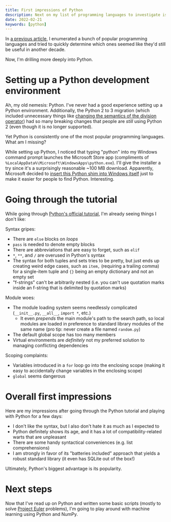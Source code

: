 ```yaml
---
title: First impressions of Python
description: Next on my list of programming languages to investigate is Python.
date: 2022-02-21
keywords: [python]
---
```

In [a previous article](future-proof-languages.md), I enumerated a bunch of popular programming languages and tried to quickly determine which ones seemed like they'd still be useful in another decade.

Now, I'm drilling more deeply into Python.

# Setting up a Python development environment
Ah, my old nemesis: Python. I've never had a good experience setting up a Python environment. Additionally, the Python 2 to 3 migration (which included unnecessary things like [changing the semantics of the division operator](https://www.python.org/dev/peps/pep-0238/)) had so many breaking changes that people are *still* using Python 2 (even though it is no longer supported).

Yet Python is consistently one of the most popular programming languages. What am I missing?

While setting up Python, I noticed that typing "python" into my Windows command prompt launches the Microsoft Store app (compliments of `%LocalAppData%\Microsoft\WindowsApps\python.exe`). I'll give the installer a try since it's a surprisingly reasonable ~100 MB download. Apparently, Microsoft decided to [insert this Python shim into Windows itself](https://devblogs.microsoft.com/python/python-in-the-windows-10-may-2019-update/) just to make it easier for people to find Python. Interesting.

# Going through the tutorial
While going through [Python's official tutorial](https://docs.python.org/3/tutorial/), I'm already seeing things I don't like:

Syntax gripes:

* There are `else` blocks on *loops*
* `pass` is needed to denote empty blocks
* There are abbreviations that are easy to forget, such as `elif`
* `*`, `**`, and `/` are overused in Python's syntax
* The syntax for both tuples and sets tries to be pretty, but just ends up creating weird edge cases, such as `item,` (requiring a trailing comma) for a single-item tuple and `{}` being an empty dictionary and not an empty set
* "f-strings" can't be arbitrarily nested (i.e. you can't use quotation marks inside an f-string that is delimited by quotation marks)

Module woes:

* The module loading system seems needlessly complicated (`__init__.py`, `__all__`, `import *`, etc.)
  * It even *prepends* the main module's path to the search path, so local modules are loaded in preference to standard library modules of the same name (pro tip: never create a file named `random.py`)
* The default global scope has too many members
* Virtual environments are *definitely* not my preferred solution to managing conflicting dependencies

Scoping complaints:

* Variables introduced in a `for` loop go into the enclosing scope (making it easy to accidentally change variables in the enclosing scope)
* `global` seems dangerous

# Overall first impressions
Here are my impressions after going through the Python tutorial and playing with Python for a few days:

* I don't like the syntax, but I also don't hate it as much as I expected to
* Python definitely shows its age, and it has a lot of compatibility-related warts that are unpleasant
* There are some handy syntactical conveniences (e.g. list comprehensions)
* I am strongly in favor of its "batteries included" approach that yields a robust standard library (it even has SQLite out of the box!)

Ultimately, Python's biggest advantage is its popularity.

# Next steps
Now that I've read up on Python and written some basic scripts (mostly to solve [Project Euler](https://projecteuler.net/) problems), I'm going to play around with machine learning using Python and NumPy.